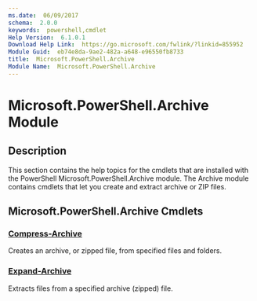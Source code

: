 ```yaml
---
ms.date:  06/09/2017
schema:  2.0.0
keywords:  powershell,cmdlet
Help Version:  6.1.0.1
Download Help Link:  https://go.microsoft.com/fwlink/?linkid=855952
Module Guid:  eb74e8da-9ae2-482a-a648-e96550fb8733
title:  Microsoft.PowerShell.Archive
Module Name:  Microsoft.PowerShell.Archive
---
```


# Microsoft.PowerShell.Archive Module
## Description
This section contains the help topics for the cmdlets that are installed with the PowerShell Microsoft.PowerShell.Archive module. The Archive module contains cmdlets that let you create and extract archive or ZIP files.

## Microsoft.PowerShell.Archive Cmdlets
### [Compress-Archive](Compress-Archive.md)
Creates an archive, or zipped file, from specified files and folders.


### [Expand-Archive](Expand-Archive.md)
Extracts files from a specified archive (zipped) file.